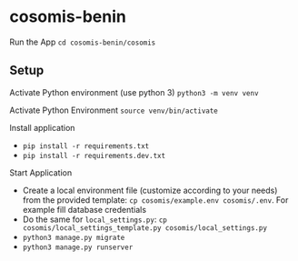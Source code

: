 # cosomis-benin

Run the App
`cd cosomis-benin/cosomis`

## Setup

Activate Python environment (use python 3)
`python3 -m venv venv`

Activate Python Environment
`source venv/bin/activate`

Install application

- `pip install -r requirements.txt`
- `pip install -r requirements.dev.txt`

Start Application

- Create a local environment file (customize according to your needs) from the provided template: `cp cosomis/example.env cosomis/.env`. For example fill database credentials
- Do the same for `local_settings.py`: `cp cosomis/local_settings_template.py cosomis/local_settings.py`
- `python3 manage.py migrate`
- `python3 manage.py runserver`
